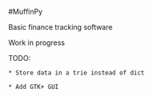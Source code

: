 #MuffinPy

Basic finance tracking software


Work in progress


TODO:

    * Store data in a trie instead of dict

    * Add GTK+ GUI

